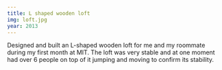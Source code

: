 ```yaml
---
title: L shaped wooden loft
img: loft.jpg
year: 2013
---
```


Designed and built an L-shaped wooden loft for me and my roommate during my first month at MIT. The loft was very stable and at one moment had over 6 people on top of it jumping and moving to confirm its stability.
